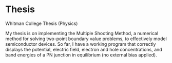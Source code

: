 # Thesis
Whitman College Thesis (Physics)

My thesis is on implementing the Multiple Shooting Method, a numerical method for solving two-point boundary value problems, to effectively model semiconductor devices. So far, I have a working program that correctly displays the potential, electric field, electron and hole concentrations, and band energies of a PN junction in equilibrium (no external bias applied).
